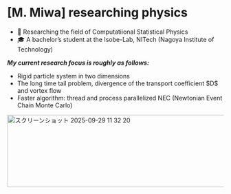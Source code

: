<h1>[M. Miwa] researching physics</h1>

<section>
  <ul>
    <li>🧪 Researching the field of Computatiional Statistical Physics</li>
    <li>🎓 A bachelor’s student at the Isobe-Lab, NITech (Nagoya Institute of Technology)</li>
  </ul>
</section>

<section>
  <p>
    <i><b>My current research focus is roughly as follows:</b></i>
  </p>
  <ul>
    <li>Rigid particle system in two dimensions</li>
    <li>The long time tail problem, divergence of the transport coefficient $D$ and vortex flow</li>
    <li>Faster algorithm: thread and process parallelized NEC (Newtonian Event Chain Monte Carlo)</li>
  </ul>
  <div>
    <img width="654" height="168" alt="スクリーンショット 2025-09-29 11 32 20" src="https://github.com/user-attachments/assets/f6003178-7fe1-473c-9c32-9066138a3a8d" />
  </div>
</section>
